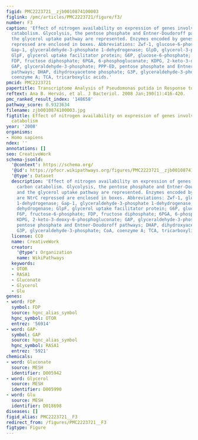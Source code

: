 ```yaml
---
figid: PMC2223721__zjb0010874100003
figlink: /pmc/articles/PMC2223721/figure/f3/
number: F3
caption: 'Effect of nitrogen availability on expression of genes involved in carbon
  catabolism. Glycolysis, the pentose phosphate and Entner-Doudoroff pathways, and
  the glycerol uptake pathway are represented. Enzymes encoded by genes that are NtrC
  repressed are enclosed in boxes. Abbreviations: Zwf-1, glucose-6-phosphate 1-dehydrogenase;
  Gap-1, glyceraldehyde-3-phosphate 1-dehydrogenase; GlpD, glycerol-3-phosphate dehydrogenase;
  GlpF, glycerol uptake facilitator protein; G6P, glucose-6-phosphate; F6P, fructose-6-phosphate;
  FDP, fructose diphosphate; 6PGA, 6-phosphogluconate; KDPG, 2-keto-3-deoxy-6-phosphogluconate;
  GAP, glyceraldehyde-3-phosphate; PPP-ED, pentose phosphate and Entner-Doudoroff
  pathways; DHAP, dihydroxyacetone phosphate; G3P, glyceraldehyde-3-phosphate; CoA,
  coenzyme A; TCA, tricarboxylic acids.'
pmcid: PMC2223721
papertitle: Transcriptome Analysis of Pseudomonas putida in Response to Nitrogen Availability  .
reftext: Ana B. Hervás, et al. J Bacteriol. 2008 Jan;190(1):416-420.
pmc_ranked_result_index: '148658'
pathway_score: 0.9323634
filename: zjb0010874100003.jpg
figtitle: Effect of nitrogen availability on expression of genes involved in carbon
  catabolism
year: '2008'
organisms:
- Homo sapiens
ndex: ''
annotations: []
seo: CreativeWork
schema-jsonld:
  '@context': https://schema.org/
  '@id': https://pfocr.wikipathways.org/figures/PMC2223721__zjb0010874100003.html
  '@type': Dataset
  description: 'Effect of nitrogen availability on expression of genes involved in
    carbon catabolism. Glycolysis, the pentose phosphate and Entner-Doudoroff pathways,
    and the glycerol uptake pathway are represented. Enzymes encoded by genes that
    are NtrC repressed are enclosed in boxes. Abbreviations: Zwf-1, glucose-6-phosphate
    1-dehydrogenase; Gap-1, glyceraldehyde-3-phosphate 1-dehydrogenase; GlpD, glycerol-3-phosphate
    dehydrogenase; GlpF, glycerol uptake facilitator protein; G6P, glucose-6-phosphate;
    F6P, fructose-6-phosphate; FDP, fructose diphosphate; 6PGA, 6-phosphogluconate;
    KDPG, 2-keto-3-deoxy-6-phosphogluconate; GAP, glyceraldehyde-3-phosphate; PPP-ED,
    pentose phosphate and Entner-Doudoroff pathways; DHAP, dihydroxyacetone phosphate;
    G3P, glyceraldehyde-3-phosphate; CoA, coenzyme A; TCA, tricarboxylic acids.'
  license: CC0
  name: CreativeWork
  creator:
    '@type': Organization
    name: WikiPathways
  keywords:
  - OTOR
  - RASA1
  - Gluconate
  - Glycerol
  - Glu
genes:
- word: FDP
  symbol: FDP
  source: hgnc_alias_symbol
  hgnc_symbol: OTOR
  entrez: '56914'
- word: GAP-
  symbol: GAP
  source: hgnc_alias_symbol
  hgnc_symbol: RASA1
  entrez: '5921'
chemicals:
- word: Gluconate
  source: MESH
  identifier: D005942
- word: Glycerol
  source: MESH
  identifier: D005990
- word: Glu
  source: MESH
  identifier: D018698
diseases: []
figid_alias: PMC2223721__F3
redirect_from: /figures/PMC2223721__F3
figtype: Figure
---
```

